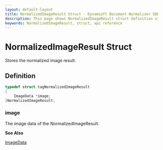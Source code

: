 ```yaml
---
layout: default-layout
title: NormalizedImageResult Struct - Dynamsoft Document Normalizer SDK C Edition
description: This page shows NormalizedImageResult struct definition of Dynamsoft Document Normalizer SDK C Edition.
keywords: NormalizedImageResult, struct, api reference
---
```


# NormalizedImageResult Struct

Stores the normalized image result.

## Definition

```c
typedef struct tagNormalizedImageResult
{
    ImageData *image;
}NormalizedImageResult;
```

### image

The image data of the NormalizedImageResult.

**See Also**

[ImageData](image-data.md)
